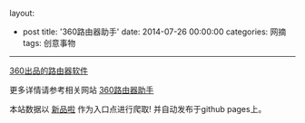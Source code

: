 layout: 
  - post 
title: '360路由器助手' 
date: 2014-07-26 00:00:00 
categories: 网摘 
tags: 创意事物 
---

<a href="http://xinpinla.com/product/278" title="查看产品详情">
								360出品的路由器软件							</a>  

更多详情请参考相关网站 [360路由器助手](http://iwifi.360.cn/)  

本站数据以 [新品啦](http://xinpinla.com/) 作为入口点进行爬取! 并自动发布于github pages上。  
